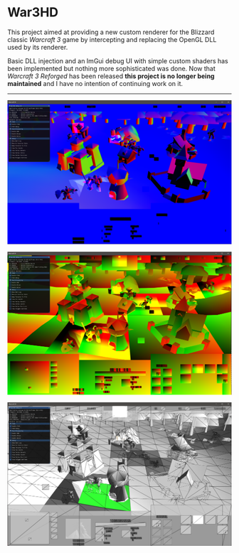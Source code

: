 
# War3HD

This project aimed at providing a new custom renderer for the Blizzard classic *Warcraft 3* game by intercepting and replacing the OpenGL DLL used by its renderer.

Basic DLL injection and an ImGui debug UI with simple custom shaders has been implemented but nothing more sophisticated was done. Now that *Warcraft 3 Reforged* has been released **this project is no longer being maintained** and I have no intention of continuing work on it.

---

![debug_vertex_normals](https://github.com/glampert/War3HD/blob/f64f305c4a7d24b8ce219981fcd297ab0b7f3d3a/Screenshots/debug_normals_1.png "debug vertex normals")

![debug_tex_coords](https://github.com/glampert/War3HD/blob/f64f305c4a7d24b8ce219981fcd297ab0b7f3d3a/Screenshots/debug_texcoords_1.png "debug tex coords")

![debug_polygon_outlines](https://github.com/glampert/War3HD/blob/f64f305c4a7d24b8ce219981fcd297ab0b7f3d3a/Screenshots/debug_outlines_1.png "debug polygon outlines")
